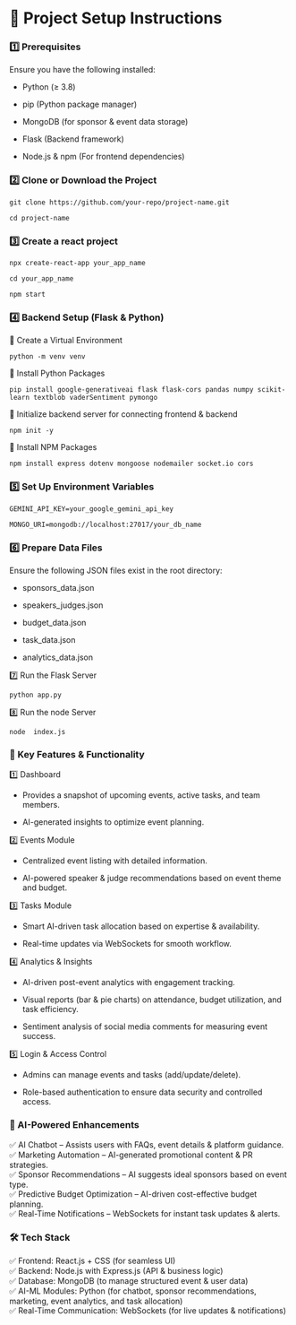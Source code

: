 # 📌 Project Setup Instructions

### 1️⃣ Prerequisites
Ensure you have the following installed:

* Python (≥ 3.8)

* pip (Python package manager)

* MongoDB (for sponsor & event data storage)

* Flask (Backend framework)

* Node.js & npm (For frontend dependencies)

### 2️⃣ Clone or Download the Project

    git clone https://github.com/your-repo/project-name.git
    
    cd project-name
### 3️⃣ Create a react project

    npx create-react-app your_app_name

    cd your_app_name

    npm start
    

### 4️⃣ Backend Setup (Flask & Python)

🔹 Create a Virtual Environment

    python -m venv venv
    
🔹 Install Python Packages

    pip install google-generativeai flask flask-cors pandas numpy scikit-learn textblob vaderSentiment pymongo
    
🔹 Initialize backend server for connecting frontend & backend 

    npm init -y

🔹 Install NPM Packages 

    npm install express dotenv mongoose nodemailer socket.io cors 
   

### 5️⃣ Set Up Environment Variables

    GEMINI_API_KEY=your_google_gemini_api_key
    
    MONGO_URI=mongodb://localhost:27017/your_db_name

### 6️⃣ Prepare Data Files

Ensure the following JSON files exist in the root directory:

* sponsors_data.json

* speakers_judges.json

* budget_data.json

* task_data.json

* analytics_data.json

7️⃣ Run the Flask Server

    python app.py

8️⃣ Run the node Server

    node  index.js

### 📌 Key Features & Functionality
1️⃣ Dashboard
* Provides a snapshot of upcoming events, active tasks, and team members.

* AI-generated insights to optimize event planning.

2️⃣ Events Module
* Centralized event listing with detailed information.

* AI-powered speaker & judge recommendations based on event theme and budget.

3️⃣ Tasks Module
* Smart AI-driven task allocation based on expertise & availability.

* Real-time updates via WebSockets for smooth workflow.

4️⃣ Analytics & Insights
* AI-driven post-event analytics with engagement tracking.

* Visual reports (bar & pie charts) on attendance, budget utilization, and task efficiency.

* Sentiment analysis of social media comments for measuring event success.

5️⃣ Login & Access Control
* Admins can manage events and tasks (add/update/delete).

* Role-based authentication to ensure data security and controlled access.

### 🤖 AI-Powered Enhancements

✅ AI Chatbot – Assists users with FAQs, event details & platform guidance.<br>
✅ Marketing Automation – AI-generated promotional content & PR strategies.<br>
✅ Sponsor Recommendations – AI suggests ideal sponsors based on event type.<br>
✅ Predictive Budget Optimization – AI-driven cost-effective budget planning.<br>
✅ Real-Time Notifications – WebSockets for instant task updates & alerts.<br>

### 🛠️ Tech Stack

✅ Frontend: React.js + CSS (for seamless UI)<br>
✅ Backend: Node.js with Express.js (API & business logic)<br>
✅ Database: MongoDB (to manage structured event & user data)<br>
✅ AI-ML Modules: Python (for chatbot, sponsor recommendations, marketing, event analytics, and task allocation)<br>
✅ Real-Time Communication: WebSockets (for live updates & notifications)








    
    
